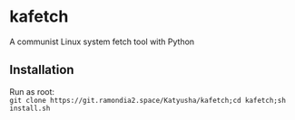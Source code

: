 # kafetch
A communist Linux system fetch tool with Python
## Installation
Run as root:<br/>
`git clone https://git.ramondia2.space/Katyusha/kafetch;cd kafetch;sh install.sh`
